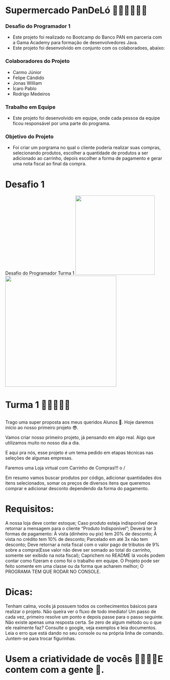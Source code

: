 # Supermercado PanDeLó 🍞🍖🧅🍓🥦🍫  


### Desafio do Programador 1
- Este projeto foi realizado no Bootcamp do Banco PAN em parceria com a Gama Academy para formação de desenvolvedores Java.
- Este projeto foi desenvolvido em conjunto com os colaboradoes, abaixo:

### Colaboradores do Projeto
- Carmo Júnior
- Felipe Cândido
- Jonas William
- Ícaro Pablo
- Rodrigo Medeiros

### Trabalho em Equipe
- Este projeto foi desenvolvido em equipe, onde cada pessoa da equipe ficou responsável por uma parte do programa. 

### Objetivo do Projeto
 - Foi criar um porgrama no qual o cliente poderia realizar suas compras, selecionando produtos, escolher a quantidade de produtos a ser adicionado ao carrinho, depois escolher a forma de pagamento e gerar uma nota fiscal ao final da compra. 



# Desafio 1
Desafio do Programador Turma 1
<img src="https://user-images.githubusercontent.com/92064386/138007193-47cac947-928e-4909-a299-0ae99b35eed9.png" width="250"/>
<img src="https://user-images.githubusercontent.com/92064386/138007156-3ae6e393-a770-4bf7-85cb-9f9d390fb118.png" width="350"/>


# Turma 1 👩‍💻👨‍💻🚀
##
Trago uma super proposta aos meus queridos Alunos 🥰.
 Hoje daremos início ao nosso primeiro projeto 😎.

 Vamos criar nosso primeiro projeto, já pensando em algo real. Algo que utilizamos muito   no nosso dia a dia.

 E aqui pra nós, esse projeto é um tema pedido em etapas técnicas nas seleções de            algumas empresas.

Faremos uma Loja virtual com Carrinho de Compras!!! o /

Em resumo vamos buscar produtos por código, adicionar quantidades dos itens selecionados, somar os preços de diversos itens que queremos comprar e adicionar desconto dependendo da forma do pagamento.

# Requisitos:

A nossa loja deve conter estoque;
Caso produto esteja indisponível deve retornar a mensagem para o cliente “Produto Indisponível”;
Deverá ter 3 formas de pagamento: 
À vista (dinheiro ou pix) tem 20% de desconto;
À vista no crédito tem 10% de desconto;
Parcelado em até 3x não tem desconto;
Deve retornar a nota fiscal com o valor pago de tributos de 9% sobre a compra(Esse valor não deve ser somado ao total do carrinho, somente ser exibido na nota fiscal);
Caprichem no README lá vocês podem contar como fizeram e como foi o trabalho em equipe.
O Projeto pode ser feito somente em uma classe ou da forma que acharem melhor;
O PROGRAMA TEM QUE RODAR NO CONSOLE.


# Dicas:
Tenham calma, vocês já possuem todos os conhecimentos básicos para realizar o projeto.
Não queira ver o fluxo de todo imediato! Um passo de cada vez, primeiro resolve um ponto e depois passe para o passo seguinte.
Não existe apenas uma resposta certa.
Se zero de algum método ou o que ele realmente faz? Consulte o google, veja exemplos e leia documentos.
Leia o erro que está dando no seu console ou na própria linha de comando.
Juntem-se para trocar figurinhas.

# Usem a criatividade de vocês 🚀🚀🚀🚀E contem com a gente 🧡.
